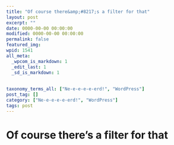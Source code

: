 ```yaml
---
title: "Of course there&amp;#8217;s a filter for that"
layout: post
excerpt: ""
date: 0000-00-00 00:00:00
modified: 0000-00-00 00:00:00
permalink: false
featured_img: 
wpid: 1541
all_meta: 
  _wpcom_is_markdown: 1
  _edit_last: 1
  _sd_is_markdown: 1
  
  
taxonomy_terms_all: ["Ne-e-e-e-e-erd!", "WordPress"]
post_tag: []
category: ["Ne-e-e-e-e-erd!", "WordPress"]
tags: post
---
```


# Of course there&#8217;s a filter for that


